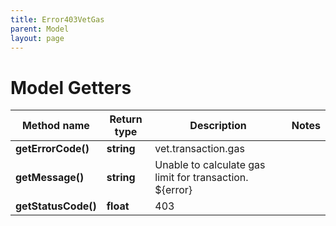 ```yaml
---
title: Error403VetGas
parent: Model
layout: page
---
```


# Model Getters

Method name | Return type | Description | Notes
------------ | ------------- | ------------- | -------------
**getErrorCode()** | **string** | vet.transaction.gas |
**getMessage()** | **string** | Unable to calculate gas limit for transaction. ${error} |
**getStatusCode()** | **float** | 403 |

